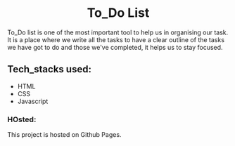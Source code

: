 <h1 align="center">To_Do List</h1>

To_Do list is one of the most important tool to help us in organising our task. It is a place where we write all the tasks to have a clear outline of the tasks we have got to do and those we've completed, it helps us to stay focused.

 ## Tech_stacks used:
 
 - HTML
 - CSS
 - Javascript


### HOsted:

This project is hosted on Github Pages.



